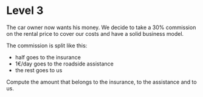 # Level 3

The car owner now wants his money.
We decide to take a 30% commission on the rental price to cover our costs and have a solid business model.

The commission is split like this:
- half goes to the insurance
- 1€/day goes to the roadside assistance
- the rest goes to us

Compute the amount that belongs to the insurance, to the assistance and to us.
